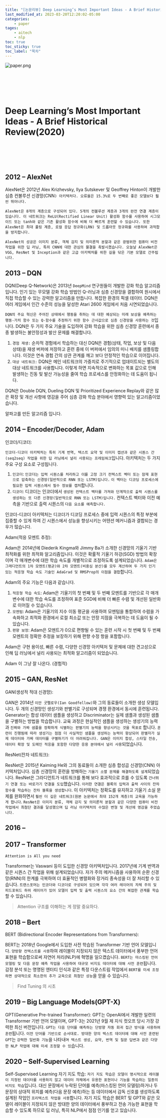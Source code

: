 ```yaml
---
title: "[논문리뷰] Deep Learning’s Most Important Ideas - A Brief Historical Review(2020)"
last_modified_at: 2023-03-20T12:20:02-05:00
categories:
    - paper
tages:
    - aitech
    - nlp
toc: true
toc_sticky: true
toc_label: "목차"
---
```


![paper.png](../../../image/paper.png)


<br><br><br><br>


# Deep Learning’s Most Important Ideas - A Brief Historical Review(2020)
<br><br><br><br>



## 2012 – AlexNet

AlexNet은 2012년 Alex Krizhevsky, Ilya Sutskever 및 Geoffrey Hinton이 개발한 심층 컨볼루션 신경망(CNN`) 아키텍처다. 오류율은 15.3%로 두 번째로 좋은 모델보다 훨씬 뛰어나다.`

`AlexNet은 8개의 계층으로 구성되어 있다. 5개의 컨볼루션 계층과 3개의 완전 연결 계층이 있습니다. 이 네트워크는 ReLU(Rectified Linear Unit) 활성화 함수를 사용하여 시그모이드 또는 tanh와 같은 기존 활성화 함수에 비해 더 빠르게 훈련할 수 있습니다. 또한 AlexNet은 최대 풀링 계층, 로컬 응답 정규화(LRN) 및 드롭아웃 정규화를 사용하여 과적합을 방지합니다.`

`AlexNet의 성공은 이미지 분류, 객체 감지 및 의미론적 분할과 같은 광범위한 컴퓨터 비전 작업을 위한 딥 러닝, 특히 CNN에 대한 관심의 물결을 촉발시켰습니다. 오늘날 AlexNet은 VGG, ResNet 및 Inception과 같은 고급 아키텍처를 위한 길을 닦은 기본 모델로 간주됩니다.`

## 2013 – DQN

DQN(Deep Q-Network)은 2013년 `DeepMind` 연구원들이 개발한 강화 학습 알고리즘입니다. 인기 있는 무모델 강화 학습 방법인 Q-러닝과 심층 신경망을 결합하여 원시에서 직접 학습할 수 있는 강력한 알고리즘을 만듭니다. 복잡한 환경의 픽셀 데이터. DQN은 여러 게임에서 인간 수준의 성능을 달성한 Atari 2600 게임에서 처음 시연되었습니다.

`DQN의 주요 혁신은 주어진 상태에서 행동을 취하는 데 대한 예상되는 미래 보상을 예측하는 행동-가치 함수 또는 Q-함수를 추정하기 위한 함수 근사값으로 심층 신경망을 사용하는 것`입니다. DQN은 두 가지 주요 기술을 도입하여 강화 학습을 위한 심층 신경망 훈련에서 종종 발생하는 불안정성과 발산 문제를 해결합니다.

1. `경험 재생:` 순차적 경험에서 학습하는 대신 DQN은 경험(상태, 작업, 보상 및 다음 상태)을 재생 버퍼에 저장하고 훈련 중에 이 버퍼에서 임의의 미니 배치를 샘플링합니다. 이것은 연속 경험 간의 상관 관계를 깨고 보다 안정적인 학습으로 이어집니다.
2. `대상 네트워크:` DQN은 메인 네트워크의 가중치로 주기적으로 업데이트되는 별도의 대상 네트워크를 사용합니다. 이렇게 하면 지속적으로 변화하는 목표 값으로 인해 발생하는 진동 및 발산 가능성을 줄여 학습 프로세스를 안정화하는 데 도움이 됩니다.

DQN은 Double DQN, Dueling DQN 및 Prioritized Experience Replay와 같은 많은 확장 및 개선 사항에 영감을 주어 심층 강화 학습 분야에서 영향력 있는 알고리즘이었습니다.

알파고를 만든 알고리즘 입니다.

## 2014 – Encoder/Decoder, Adam

인코더/디코더:

`인코더-디코더 아키텍처는 특히 기계 번역, 텍스트 요약 및 이미지 캡션과 같은 시퀀스 간(seq2seq) 작업을 위한 딥 러닝에서 널리 사용되는 프레임워크`입니다. 아키텍처는 두 가지 주요 구성 요소로 구성됩니다.

1. `인코더`: `인코더는 입력 시퀀스를 처리하고 이를 고정 크기 컨텍스트 벡터 또는 잠재 표현으로 압축하는 신경망(일반적으로 RNN 또는 LSTM)입니다.` `이 벡터는 디코딩 프로세스에 필요한 입력 시퀀스에서 필수 정보를 캡처`합니다.
2. `디코더`: 디코더는 인코더에서 `생성된 컨텍스트 벡터를 가져와 단계적으로 출력 시퀀스를 생성하는 또 다른 신경망(일반적으로 RNN 또는 LSTM)입니다.` 컨텍스트 벡터와 이전 예측을 기반으로 출력 시퀀스의 `다음 요소를 예측합니다.`

인코더-디코더 아키텍처는 디코더가 디코딩 프로세스 중에 입력 시퀀스의 특정 부분에 집중할 수 있게 하여 긴 시퀀스에서 성능을 향상시키는 어텐션 메커니즘과 결합되는 경우가 많습니다.

Adam(적응 모멘트 추정):

Adam은 2014년에 Diederik Kingma와 Jimmy Ba가 소개한 신경망의 기울기 기반 최적화를 위한 최적화 알고리즘입니다. 이것은 확률적 기울기 하강(SGD) 방법의 확장이며 각 매개변수에 대한 학습 속도를 개별적으로 조정하도록 설계되었습니다. `Adam은 그래디언트의 1차 모멘트(평균)와 2차 모멘트(비중심 분산)를 모두 계산하여 두 가지 인기 있는 적응형 학습 속도 기술인 AdaGrad 및 RMSProp의 이점을 결합`합니다.

Adam의 주요 기능은 다음과 같습니다.

1. `적응형 학습 속도`: Adam은 기울기의 첫 번째 및 두 번째 모멘트를 기반으로 각 매개변수에 대한 학습 속도를 조정하여 표준 SGD에 비해 더 빠른 수렴 및 개선된 일반화로 이어질 수 있습니다.
2. `모멘텀`: Adam은 기울기의 지수 이동 평균을 사용하여 모멘텀을 통합하여 수렴을 가속화하고 최적화 환경에서 로컬 최소값 또는 안장 지점을 극복하는 데 도움이 될 수 있습니다.
3. `편향 보정`: Adam은 모멘트가 0으로 편향될 수 있는 훈련 시작 시 첫 번째 및 두 번째 모멘트의 정확한 추정을 보장하기 위해 편향 수정 항을 포함합니다.

Adam은 구현 용이성, 빠른 수렴, 다양한 신경망 아키텍처 및 문제에 대한 견고성으로 인해 딥 러닝에서 널리 사용되는 최적화 알고리즘이 되었습니다.

Adam 이 그냥 잘 나온다. (경험적)

## 2015 – GAN, ResNet

GAN(생성적 적대 신경망):

GAN은 2014년 `이안 굿펠로우(Ian Goodfellow)`와 그의 동료들이 소개한 생성 모델입니다. 두 개의 신경망인 생성기와 판별기로 구성되며 경쟁 환경에서 동시에 훈련됩니다. Generator는 합성 데이터 샘플을 생성하고 Discriminator는 실제 샘플과 생성된 샘플을 구별하는 방법을 학습합니다. 교육 과정은 현실적인 샘플을 생성하는 생성기의 능력과 `진짜와 가짜 샘플을 정확하게 식별하는 판별기의 능력을 향상시키는 것을 목표로` 합니다. `훈련이 진행됨에 따라 생성기는 점점 더 사실적인 샘플을 생성하는 능력이 향상되어 판별자가 실제 데이터와 가짜 데이터를 구별하기가 더 어려워집니다. GAN은 이미지 합성, 스타일 전송, 데이터 확장 및 도메인 적응을 포함한 다양한 응용 분야에서 널리 사용`되었습니다.

ResNet(잔차 네트워크):

ResNet은 2015년 Kaiming He와 그의 동료들이 소개한 심층 합성곱 신경망(CNN) 아키텍처입니다. 심층 신경망의 훈련을 방해하는 `기울기 소멸 문제를 해결하도록 설계`되었습니다. ResNet은 그라디언트가 네트워크를 통해 보다 효과적으로 흐를 수 있도록 `건너뛰기 연결 또는 바로가기 연결을 도입`했습니다. `이러한 연결은 블록의 입력과 출력 사이의 잔차 함수를 학습하는 잔차 블록을 생성합니다`. 이 아키텍처는 정확도를 유지하고 기울기 소실 문제를 완화하면서 `훨씬 더 깊은 네트워크(원본 논문에서 최대 152개 계층)의 교육을 가능하게 합니다`. `ResNet은 이미지 분류, 객체 감지 및 의미론적 분할과 같은 다양한 컴퓨터 비전 작업에서 최첨단 결과를 달성했으며 딥 러닝 아키텍처의 수많은 변형 및 개선에 영감을 주었습니다.`

## 2016 –

## 2017 – Transformer

`Attention is All you need`

Transformer는 Vaswani 등이 도입한 신경망 아키텍처입니다. 2017년에 기계 번역과 같은 시퀀스 간 작업을 위해 설계되었습니다. 자가 주의 메커니즘을 사용하여 순환 신경망(RNN)의 한계를 극복하여 더 효율적인 병렬화와 장거리 종속성을 더 잘 처리할 수 있습니다. `트랜스포머는 인코더와 디코더로 구성되어 있으며 각각 여러 레이어의 자체 주의 및 피드포워드 하위 레이어가 있어 모델이 입력 및 출력 시퀀스의 요소 간의 복잡한 관계를 학습`할 수 있습니다.

> Attention 구조를 이해하는 게 정말 중요하다.
> 

## 2018 – Bert

BERT (Bidirectional Encoder Representations from Transformers):

BERT는 2018년 Google에서 도입한 사전 학습된 Transformer 기반 언어 모델입니다. `양방향 컨텍스트를 사용`하여 레이블이 지정되지 않은 텍스트 데이터에서 풍부한 언어 표현을 학습함으로써 자연어 처리(NLP)에 혁명을 일으켰습니다. `BERT는 마스킹된 언어 모델링 및 다음 문장 예측 작업을 사용하여 대규모 비지도 데이터에 대해 사전 훈련`됩니다. 감정 분석 또는 명명된 엔터티 인식과 같은 특정 다운스트림 작업에서 `BERT를 미세 조정하면 상대적으로 최소한의 추가 교육으로 최첨단 성능`을 얻을 수 있습니다.

> Find Tuning 의 시초
> 

## 2019 – Big Language Models(GPT-X)

GPT(Generative Pre-trained Transformer):
GPT는 OpenAI에서 개발한 일련의 Transformer 기반 언어 모델이며, GPT-3는 2021년 9월 제 지식 컷오프 당시 가장 강력한 최신 버전입니다. `GPT는 다음 단어를 예측하는 단방향 자동 회귀 접근 방식을 사용하여 훈련`됩니다. `이전 단어를 기반으로 순서대로. 방대한 양의 텍스트 데이터에 대해 사전 훈련된 GPT`는 `강력한 일반화 기능`을 나타내`며 텍스트 생성, 요약, 번역 및 질문 답변과 같은 다양한 NLP 작업에 대해 미세 조정할 수 있`습니다.

## 2020 – Self-Supervised Learning

Self-Supervised Learning 자기 지도 학습:
`자기 지도 학습은 모델이 명시적으로 레이블이 지정된 데이터를 사용하지 않고 데이터 자체에서 유용한 표현이나 기능을 학습하는 일종의 비지도 학습`입니다. 대신 문장에서 누락된 단어를 예측(마스킹된 언어 모델링)하거나 두 문장의 상대적 위치를 예측(다음 문장 예측)하는 등 데이터에서 감독 신호를 생성하도록 설계된 작업인 `프리텍스트 작업을 사용`합니다. 자기 지도 학습은 BERT 및 GPT와 같은 모델이 레이블이 지정되지 않은 방대한 양의 데이터에서 풍부하고 전송 가능한 표현을 학습할 수 있도록 하므로 딥 러닝, 특히 NLP에서 점점 인기를 얻고 있습니다.